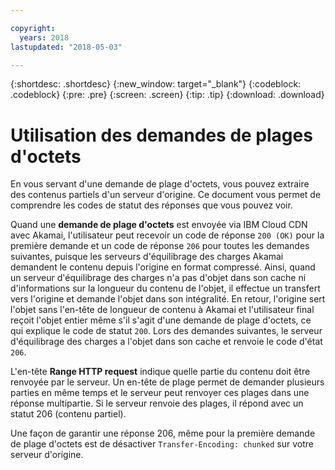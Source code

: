 ```yaml
---

copyright:
  years: 2018
lastupdated: "2018-05-03"

---
```


{:shortdesc: .shortdesc}
{:new_window: target="_blank"}
{:codeblock: .codeblock}
{:pre: .pre}
{:screen: .screen}
{:tip: .tip}
{:download: .download}


# Utilisation des demandes de plages d'octets

En vous servant d'une demande de plage d'octets, vous pouvez extraire des contenus partiels d'un serveur d'origine. Ce document vous permet de comprendre les codes de statut des réponses que vous pouvez voir.

Quand une **demande de plage d'octets** est envoyée via IBM Cloud CDN avec Akamai, l'utilisateur peut recevoir un code de réponse `200 (OK)` pour la première demande et un code de réponse `206` pour toutes les demandes suivantes, puisque les serveurs d'équilibrage des charges Akamai demandent le contenu depuis l'origine en format compressé. Ainsi, quand un serveur d'équilibrage des charges n'a pas d'objet dans son cache ni d'informations sur la longueur du contenu de l'objet, il effectue un transfert vers l'origine et demande l'objet dans son intégralité. En retour, l'origine sert l'objet sans l'en-tête de longueur de contenu à Akamai et l'utilisateur final reçoit l'objet entier même s'il s'agit d'une demande de plage d'octets, ce qui explique le code de statut `200`. Lors des demandes suivantes, le serveur d'équilibrage des charges a l'objet dans son cache et renvoie le code d'état `206`.

L'en-tête **Range HTTP request** indique quelle partie du contenu doit être renvoyée par le serveur. Un en-tête de plage permet de demander plusieurs parties en même temps et le serveur peut renvoyer ces plages dans une réponse multipartie. Si le serveur renvoie des plages, il répond avec un statut 206 (contenu partiel).

Une façon de garantir une réponse 206, même pour la première demande de plage d'octets est de désactiver `Transfer-Encoding: chunked` sur votre serveur d'origine.
